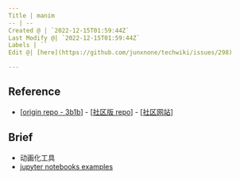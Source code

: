 ```yaml
---
Title | manim
-- | --
Created @ | `2022-12-15T01:59:44Z`
Last Modify @| `2022-12-15T01:59:44Z`
Labels | ``
Edit @| [here](https://github.com/junxnone/techwiki/issues/298)

---
```

## Reference

- [[origin repo - 3b1b](https://github.com/3b1b/manim)] - [[社区版 repo](https://github.com/ManimCommunity/manim/)] - [[社区网站](https://www.manim.community/)]

## Brief 
- 动画化工具
- [jupyter notebooks examples](https://github.com/junxnone/examples#manim)
